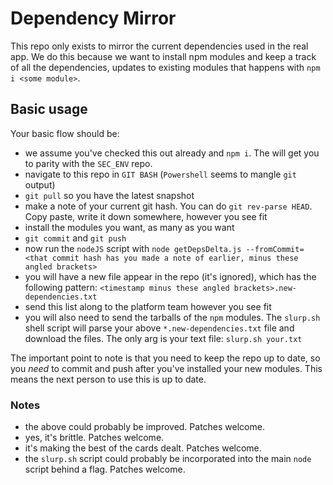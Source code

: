 # Dependency Mirror

This repo only exists to mirror the current dependencies used in the real app. We do this because we want to install npm modules and keep a track of all the dependencies, updates to existing modules that happens with `npm i <some module>`.

## Basic usage

Your basic flow should be:

- we assume you've checked this out already and `npm i`. The will get you to parity with the `SEC_ENV` repo.
- navigate to this repo in `GIT BASH` (`Powershell` seems to mangle `git` output)
- `git pull` so you have the latest snapshot
- make a note of your current git hash. You can do `git rev-parse HEAD`. Copy paste, write it down somewhere, however you see fit
- install the modules you want, as many as you want
- `git commit` and `git push`
- now run the `nodeJS` script with `node getDepsDelta.js --fromCommit=<that commit hash has you made a note of earlier, minus these angled brackets>`
- you will have a new file appear in the repo (it's ignored), which has the following pattern: `<timestamp minus these angled brackets>.new-dependencies.txt`
- send this list along to the platform team however you see fit
- you will also need to send the tarballs of the `npm` modules. The `slurp.sh` shell script will parse your above `*.new-dependencies.txt` file and download the files. The only arg is your text file: `slurp.sh your.txt`

The important point to note is that you need to keep the repo up to date, so you *need* to commit and push after you've installed your new modules. This means the next person to use this is up to date.

### Notes

- the above could probably be improved. Patches welcome.
- yes, it's brittle. Patches welcome.
- it's making the best of the cards dealt. Patches welcome.
- the `slurp.sh` script could probably be incorporated into the main `node` script behind a flag. Patches welcome.
